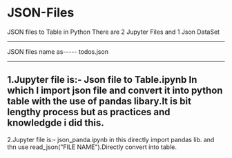 # JSON-Files
JSON files to Table in Python
There are 2 Jupyter Files  and 1 Json DataSet
**********************************************************
JSON files name as----- todos.json
***********************************************************
1.Jupyter file is:-
Json file to Table.ipynb
In which I import json file and convert it into python table with the use of pandas libary.It is bit lengthy process  but as practices and knowledgde i did this.
------------------------------------------------------------------
2.Jupyter file is:-
json_panda.ipynb
in this directly import pandas lib. and thn use read_json("FILE NAME").Directly convert into table.
